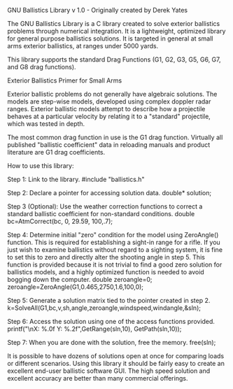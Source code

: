 GNU Ballistics Library v 1.0 - Originally created by Derek Yates

The GNU Ballistics Library is a C library created to solve exterior ballistics problems through numerical integration.  It is a lightweight, optimized library for general purpose ballistics solutions.  It is targeted in general at small arms exterior ballistics, at ranges under 5000 yards.

This library supports the standard Drag Functions (G1, G2, G3, G5, G6, G7, and G8 drag functions).


Exterior Ballistics Primer for Small Arms

Exterior ballistic problems do not generally have algebraic solutions.  The models are step-wise models, developed using complex doppler radar ranges.  Exterior ballistic models attempt to describe how a projectile behaves at a particular velocity by relating it to a "standard" projectile, which was tested in depth.

The most common drag function in use is the G1 drag function.  Virtually all published "ballistic coefficient" data in reloading manuals and product literature are G1 drag coefficients.


How to use this library:

Step 1:  Link to the library.
	#include "ballistics.h"

Step 2:  Declare a pointer for accessing solution data.
	double* solution;

Step 3 (Optional):  Use the weather correction functions to correct a standard ballistic coefficient for non-standard conditions.
	double bc=AtmCorrect(bc, 0, 29.59, 100,.7);

Step 4:  Determine initial "zero" condition for the model using ZeroAngle() function.  This is required for establishing
		a sight-in range for a rifle.  If you just wish to examine ballistics without regard to a sighting system,
		it is fine to set this to zero and directly alter the shooting angle in step 5.
		This function is provided because it is not trivial to find a good zero solution for ballistics models,
		and a highly optimized function is needed to avoid bogging down the computer.
	double zeroangle=0;
	zeroangle=ZeroAngle(G1,0.465,2750,1.6,100,0);

Step 5:  Generate a solution matrix tied to the pointer created in step 2.
	k=SolveAll(G1,bc,v,sh,angle,zeroangle,windspeed,windangle,&sln);

Step 6:  Access the solution using one of the access functions provided.
	printf("\nX: %.0f     Y: %.2f",GetRange(sln,10), GetPath(sln,10));

Step 7:  When you are done with the solution, free the memory.
	free(sln);



It is possible to have dozens of solutions open at once for comparing loads or different scenarios.  Using this library it should be fairly easy to create an excellent end-user ballistic software GUI.  The high speed solution and excellent accuracy are better than many commercial offerings.
